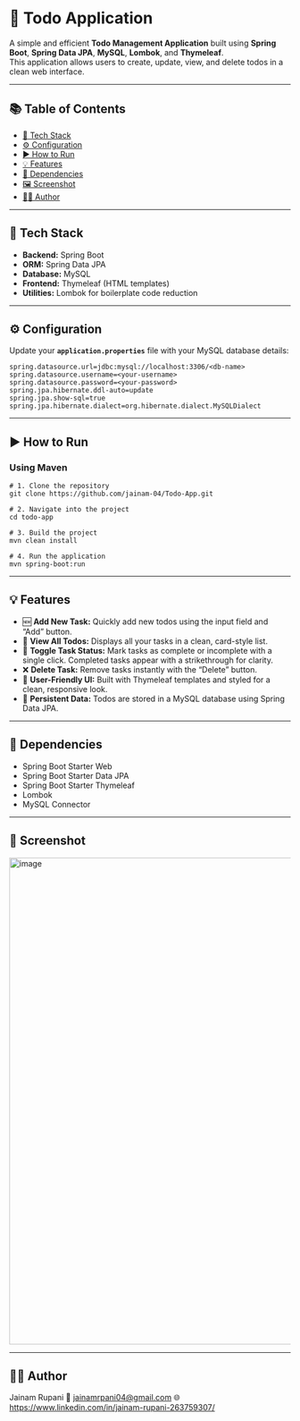 # 📝 Todo Application

A simple and efficient **Todo Management Application** built using **Spring Boot**, **Spring Data JPA**, **MySQL**, **Lombok**, and **Thymeleaf**.  
This application allows users to create, update, view, and delete todos in a clean web interface.

---

## 📚 Table of Contents

- [🚀 Tech Stack](#-tech-stack)
- [⚙️ Configuration](#️-configuration)
- [▶️ How to Run](#️-how-to-run)
- [💡 Features](#-features)
- [🧰 Dependencies](#-dependencies)
- [🖼️ Screenshot](#-screenshot)
- [👨‍💻 Author](#-author)

---

## 🚀 Tech Stack

- **Backend:** Spring Boot  
- **ORM:** Spring Data JPA  
- **Database:** MySQL  
- **Frontend:** Thymeleaf (HTML templates)  
- **Utilities:** Lombok for boilerplate code reduction  

---

## ⚙️ Configuration

Update your **`application.properties`** file with your MySQL database details:

```properties
spring.datasource.url=jdbc:mysql://localhost:3306/<db-name>
spring.datasource.username=<your-username>
spring.datasource.password=<your-password>
spring.jpa.hibernate.ddl-auto=update
spring.jpa.show-sql=true
spring.jpa.hibernate.dialect=org.hibernate.dialect.MySQLDialect
```

---

## ▶️ How to Run

### Using Maven

```
# 1. Clone the repository
git clone https://github.com/jainam-04/Todo-App.git

# 2. Navigate into the project
cd todo-app

# 3. Build the project
mvn clean install

# 4. Run the application
mvn spring-boot:run
```

---

## 💡 Features

- 🆕 **Add New Task:** Quickly add new todos using the input field and “Add” button.  
- 👀 **View All Todos:** Displays all your tasks in a clean, card-style list.  
- 🔁 **Toggle Task Status:** Mark tasks as complete or incomplete with a single click. Completed tasks appear with a strikethrough for clarity.  
- ❌ **Delete Task:** Remove tasks instantly with the “Delete” button.  
- 🎨 **User-Friendly UI:** Built with Thymeleaf templates and styled for a clean, responsive look.  
- 💾 **Persistent Data:** Todos are stored in a MySQL database using Spring Data JPA.  

---

## 🧰 Dependencies

- Spring Boot Starter Web
- Spring Boot Starter Data JPA
- Spring Boot Starter Thymeleaf
- Lombok
- MySQL Connector

---

## 📸 Screenshot

<img width="1919" height="871" alt="image" src="https://github.com/user-attachments/assets/9c698dbf-8377-45f0-b128-b8af6c336808" />

---

## 👨‍💻 Author

Jainam Rupani
📧 jainamrpani04@gmail.com
🌐 https://www.linkedin.com/in/jainam-rupani-263759307/
